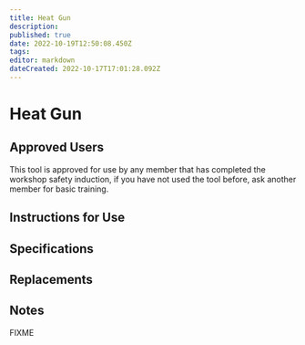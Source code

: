 ```yaml
---
title: Heat Gun
description: 
published: true
date: 2022-10-19T12:50:08.450Z
tags: 
editor: markdown
dateCreated: 2022-10-17T17:01:28.092Z
---
```


# Heat Gun

## Approved Users

This tool is approved for use by any member that has completed the workshop safety induction, if you have not used the tool before, ask another member for basic training.

## Instructions for Use

## Specifications

## Replacements

## Notes

FIXME
